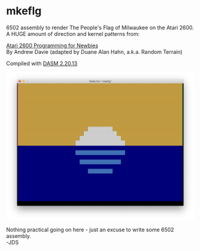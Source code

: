 # mkeflg
6502 assembly to render The People's Flag of Milwaukee on the Atari 2600. A HUGE amount of direction and kernel patterns from:

[Atari 2600 Programming for Newbies](https://www.randomterrain.com/atari-2600-memories-tutorial-andrew-davie-01.html)  
By Andrew Davie (adapted by Duane Alan Hahn, a.k.a. Random Terrain)  

Compiled with [DASM 2.20.13](https://dasm-assembler.github.io/)

![Screenshot](https://github.com/jschrab/mkeflg/blob/master/MKEFLG%202600%20Screenshot.png)

Nothing practical going on here - just an excuse to write some 6502 assembly.  
-JDS
